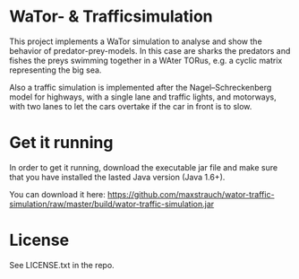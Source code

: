 WaTor- & Trafficsimulation
==========

This project implements a WaTor simulation to analyse and show the behavior of predator-prey-models. In this case are sharks the predators and fishes the preys swimming together in a WAter TORus, e.g. a cyclic matrix representing the big sea.

Also a traffic simulation is implemented after the Nagel–Schreckenberg model for highways, with a single lane and traffic lights, and motorways, with two lanes to let the cars overtake if the car in front is to slow.

# Get it running

In order to get it running, download the executable jar file and make sure that you have installed the lasted Java version (Java 1.6+).

You can download it here: https://github.com/maxstrauch/wator-traffic-simulation/raw/master/build/wator-traffic-simulation.jar

# License

See LICENSE.txt in the repo.
